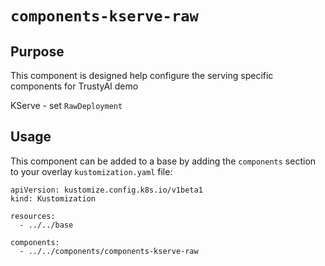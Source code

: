 # `components-kserve-raw`

## Purpose
This component is designed help configure the serving specific components for TrustyAI demo

KServe - set `RawDeployment`

## Usage

This component can be added to a base by adding the `components` section to your overlay `kustomization.yaml` file:

```
apiVersion: kustomize.config.k8s.io/v1beta1
kind: Kustomization

resources:
  - ../../base

components:
  - ../../components/components-kserve-raw
```


